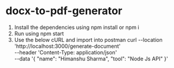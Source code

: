 # docx-to-pdf-generator


1. Install the dependencies using npm install or npm i
2. Run using npm start
3. Use the below cURL and import into postman
    curl --location 'http://localhost:3000/generate-document' \
    --header 'Content-Type: application/json' \
    --data '{
        "name": "Himanshu Sharma",
        "tool": "Node Js API"
    }'